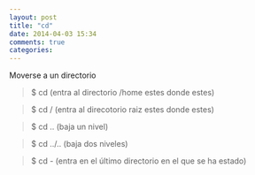 ```yaml
---
layout: post
title: "cd"
date: 2014-04-03 15:34
comments: true
categories: 
---
```

Moverse a un directorio 

>$ cd     (entra al directorio /home estes donde estes)

>$ cd /   (entra al direcotorio raiz estes donde estes) 

>$ cd ..  (baja un nivel)

>$ cd ../.. (baja dos niveles)

>$ cd -   (entra en el último directorio en el que se ha estado)

